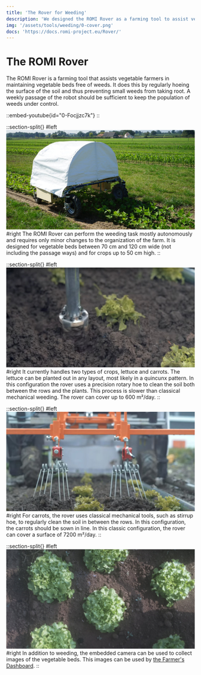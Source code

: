```yaml
---
title: 'The Rover for Weeding'
description: 'We designed the ROMI Rover as a farming tool to assist vegetable farmers in maintaining vegetable beds free of weeds. It does this by regularly hoeing the surface of the soil and thus preventing small weeds from taking root. It can do this task mostly autonomously and requires only minor changes to the organization of the farm.'
img: '/assets/tools/weeding/0-cover.png'
docs: 'https://docs.romi-project.eu/Rover/'
---
```


# The ROMI Rover

The ROMI Rover is a farming tool that assists vegetable farmers in maintaining vegetable beds free of weeds. It does this by regularly hoeing the surface of the soil and thus preventing small weeds from taking root. A weekly passage of the robot should be sufficient to keep the population of weeds under control.

::embed-youtube{id="0-Focjjzc7k"}
::

::section-split{}
#left
![dashboard screenshot](/assets/tools/weeding/1-rover.jpg)
#right
The ROMI Rover can perform the weeding task mostly autonomously and requires only minor changes to the organization of the farm. It is designed for vegetable beds between 70 cm and 120 cm wide (not including the passage ways) and for crops up to 50 cm high.
::

::section-split{}
#left
![dashboard screenshot](/assets/tools/weeding/2-lettuce.jpg)
#right
It currently handles two types of crops, lettuce and carrots. The lettuce can be planted out in any layout, most likely in a quincunx pattern. In this configuration the rover uses a precision rotary hoe to clean the soil both between the rows and the plants. This process is slower than classical mechanical weeding. The rover can cover up to 600 m²/day.
::

::section-split{}
#left
![dashboard screenshot](/assets/tools/weeding/3-carrots.jpg)
#right
For carrots, the rover uses classical mechanical tools, such as stirrup hoe, to regularly clean the soil in between the rows. In this configuration, the carrots should be sown in line. In this classic configuration, the rover can cover a surface of 7200 m²/day.
::

::section-split{}
#left
![dashboard screenshot](/assets/tools/weeding/4-vegetable-beds.jpg)
#right
In addition to weeding, the embedded camera can be used to collect images of the vegetable beds. This images can be used by [the Farmer's Dashboard](/tools/crop-monitoring).
::
